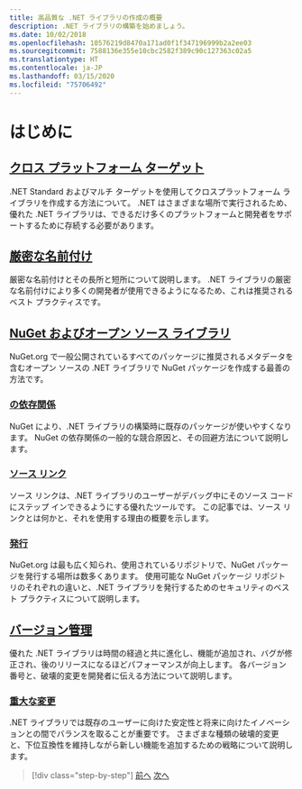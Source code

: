 ```yaml
---
title: 高品質な .NET ライブラリの作成の概要
description: .NET ライブラリの構築を始めましょう。
ms.date: 10/02/2018
ms.openlocfilehash: 10576219d8470a171ad0f1f347196999b2a2ee03
ms.sourcegitcommit: 7588136e355e10cbc2582f389c90c127363c02a5
ms.translationtype: HT
ms.contentlocale: ja-JP
ms.lasthandoff: 03/15/2020
ms.locfileid: "75706492"
---
```

# <a name="get-started"></a>はじめに

## <a name="cross-platform-targeting"></a>[クロス プラットフォーム ターゲット](./cross-platform-targeting.md)

.NET Standard およびマルチ ターゲットを使用してクロスプラットフォーム ライブラリを作成する方法について。 .NET はさまざまな場所で実行されるため、優れた .NET ライブラリは、できるだけ多くのプラットフォームと開発者をサポートするために存続する必要があります。

## <a name="strong-naming"></a>[厳密な名前付け](./strong-naming.md)

厳密な名前付けとその長所と短所について説明します。 .NET ライブラリの厳密な名前付けにより多くの開発者が使用できるようになるため、これは推奨されるベスト プラクティスです。

## <a name="nuget-and-open-source-libraries"></a>[NuGet およびオープン ソース ライブラリ](./nuget.md)

NuGet.org で一般公開されているすべてのパッケージに推奨されるメタデータを含むオープン ソースの .NET ライブラリで NuGet パッケージを作成する最善の方法です。

### <a name="dependencies"></a>[の依存関係](./dependencies.md)

NuGet により、.NET ライブラリの構築時に既存のパッケージが使いやすくなります。 NuGet の依存関係の一般的な競合原因と、その回避方法について説明します。

### <a name="source-link"></a>[ソース リンク](./sourcelink.md)

ソース リンクは、.NET ライブラリのユーザーがデバッグ中にそのソース コードにステップ インできるようにする優れたツールです。 この記事では、ソース リンクとは何かと、それを使用する理由の概要を示します。

### <a name="publishing"></a>[発行](./publish-nuget-package.md)

NuGet.org は最も広く知られ、使用されているリポジトリで、NuGet パッケージを発行する場所は数多くあります。 使用可能な NuGet パッケージ リポジトリのそれぞれの違いと、.NET ライブラリを発行するためのセキュリティのベスト プラクティスについて説明します。

## <a name="versioning"></a>[バージョン管理](./versioning.md)

優れた .NET ライブラリは時間の経過と共に進化し、機能が追加され、バグが修正され、後のリリースになるほどパフォーマンスが向上します。 各バージョン番号と、破壊的変更を開発者に伝える方法について説明します。

### <a name="breaking-changes"></a>[重大な変更](./breaking-changes.md)

.NET ライブラリでは既存のユーザーに向けた安定性と将来に向けたイノベーションとの間でバランスを取ることが重要です。 さまざまな種類の破壊的変更と、下位互換性を維持しながら新しい機能を追加するための戦略について説明します。

>[!div class="step-by-step"]
>[前へ](index.md)
>[次へ](cross-platform-targeting.md)
